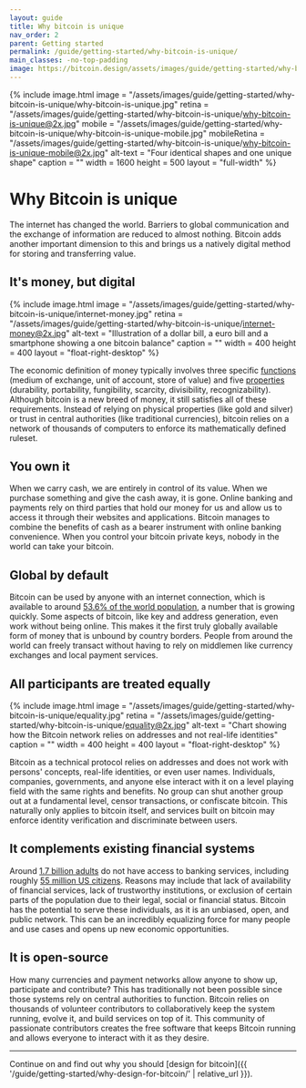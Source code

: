 ```yaml
---
layout: guide
title: Why bitcoin is unique
nav_order: 2
parent: Getting started
permalink: /guide/getting-started/why-bitcoin-is-unique/
main_classes: -no-top-padding
image: https://bitcoin.design/assets/images/guide/getting-started/why-bitcoin-is-unique/why-bitcoin-is-unique-preview.jpg
---
```


<!--

Editor's notes

A very top-level introduction to why bitcoin matters, with an eye towards designers.

Illustration sources

- https://www.figma.com/file/qzvCvqhSRx3Jq8aywaSjlr/Bitcoin-Design-Guide-Illustrations-CO?node-id=253%3A0
- https://www.figma.com/file/qzvCvqhSRx3Jq8aywaSjlr/Bitcoin-Design-Guide-Illustrations-CO?node-id=194%3A2902

-->

{% include image.html
   image = "/assets/images/guide/getting-started/why-bitcoin-is-unique/why-bitcoin-is-unique.jpg"
   retina = "/assets/images/guide/getting-started/why-bitcoin-is-unique/why-bitcoin-is-unique@2x.jpg"
   mobile = "/assets/images/guide/getting-started/why-bitcoin-is-unique/why-bitcoin-is-unique-mobile.jpg"
   mobileRetina = "/assets/images/guide/getting-started/why-bitcoin-is-unique/why-bitcoin-is-unique-mobile@2x.jpg"
   alt-text = "Four identical shapes and one unique shape"
   caption = ""
   width = 1600
   height = 500
   layout = "full-width"
%}

# Why Bitcoin is unique

The internet has changed the world. Barriers to global communication and the exchange of information are reduced to almost nothing. Bitcoin adds another important dimension to this and brings us a natively digital method for storing and transferring value.

<!--
The status quo is that currencies are created and managed by governments and online payments are routed through the payment networks of large corporations. Government authority ensures that currencies are recognized and backed, while payment providers stay on top of fraud, prevent double-spending, provide security and various other benefits and services. This highly complex system works well enough for most people.

Bitcoins unique and clever combination of different technologies has managed to create both a currency and a payment network that can be trusted without government or corporate authorities. This innovation does not only open up global payments to anyone with a smartphone or computer, it also allows for storing value outside of traditional economic systems. This does not mean that bitcoin will replace existing currencies. Instead, it can complement them by better serving audiences and use cases that are typically difficult and expensive, as well as opening up completely new possibilities.

We have already hinted at some of the unique properties of Bitcoin, but let’s go through them one by one, seen through the lens of Bitcoin as money.

-->

## It's money, but digital

<div class="center" markdown="1">

{% include image.html
   image = "/assets/images/guide/getting-started/why-bitcoin-is-unique/internet-money.jpg"
   retina = "/assets/images/guide/getting-started/why-bitcoin-is-unique/internet-money@2x.jpg"
   alt-text = "Illustration of a dollar bill, a euro bill and a smartphone showing a one bitcoin balance"
   caption = ""
   width = 400
   height = 400
   layout = "float-right-desktop"
%}

The economic definition of money typically involves three specific [functions](https://en.wikipedia.org/wiki/Money#Functions) (medium of exchange, unit of account, store of value) and five [properties](https://en.wikipedia.org/wiki/Money#Properties) (durability, portability, fungibility, scarcity, divisibility, recognizability). Although bitcoin is a new breed of money, it still satisfies all of these requirements. Instead of relying on physical properties (like gold and silver) or trust in central authorities (like traditional currencies), bitcoin relies on a network of thousands of computers to enforce its mathematically defined ruleset.

</div>

## You own it

When we carry cash, we are entirely in control of its value. When we purchase something and give the cash away, it is gone. Online banking and payments rely on third parties that hold our money for us and allow us to access it through their websites and applications. Bitcoin manages to combine the benefits of cash as a bearer instrument with online banking convenience. When you control your bitcoin private keys, nobody in the world can take your bitcoin.

## Global by default

Bitcoin can be used by anyone with an internet connection, which is available to around [53.6% of the world population](https://en.wikipedia.org/wiki/Global_Internet_usage), a number that is growing quickly. Some aspects of bitcoin, like key and address generation, even work without being online. This makes it the first truly globally available form of money that is unbound by country borders. People from around the world can freely transact without having to rely on middlemen like currency exchanges and local payment services.

## All participants are treated equally

<div class="center" markdown="1">

{% include image.html
   image = "/assets/images/guide/getting-started/why-bitcoin-is-unique/equality.jpg"
   retina = "/assets/images/guide/getting-started/why-bitcoin-is-unique/equality@2x.jpg"
   alt-text = "Chart showing how the Bitcoin network relies on addresses and not real-life identities"
   caption = ""
   width = 400
   height = 400
   layout = "float-right-desktop"
%}

Bitcoin as a technical protocol relies on addresses and does not work with persons' concepts, real-life identities, or even user names. Individuals, companies, governments, and anyone else interact with it on a level playing field with the same rights and benefits. No group can shut another group out at a fundamental level, censor transactions, or confiscate bitcoin. This naturally only applies to bitcoin itself, and services built on bitcoin may enforce identity verification and discriminate between users.

</div>

## It complements existing financial systems

Around [1.7 billion adults](https://globalfindex.worldbank.org/sites/globalfindex/files/chapters/2017%20Findex%20full%20report_chapter2.pdf) do not have access to banking services, including roughly [55 million US citizens](https://en.wikipedia.org/wiki/Unbanked#The_unbanked_in_the_United_States). Reasons may include that lack of availability of financial services, lack of trustworthy institutions, or exclusion of certain parts of the population due to their legal, social or financial status. Bitcoin has the potential to serve these individuals, as it is an unbiased, open, and public network. This can be an incredibly equalizing force for many people and use cases and opens up new economic opportunities.

## It is open-source

How many currencies and payment networks allow anyone to show up, participate and contribute? This has traditionally not been possible since those systems rely on central authorities to function. Bitcoin relies on thousands of volunteer contributors to collaboratively keep the system running, evolve it, and build services on top of it. This community of passionate contributors creates the free software that keeps Bitcoin running and allows everyone to interact with it as they desire.

---

Continue on and find out why you should [design for bitcoin]({{ '/guide/getting-started/why-design-for-bitcoin/' | relative_url }}).
